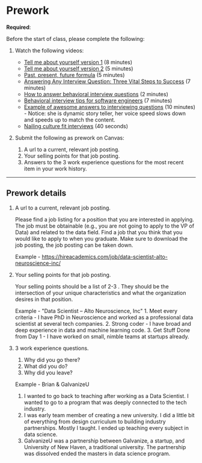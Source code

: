 Prework
======


__Required__:

Before the start of class, please complete the following:

1. Watch the following videos:
    - [Tell me about yourself version 1](https://www.youtube.com/watch?v=MmFuWmzeiDs) (8 minutes)
    - [Tell me about yourself version 2](https://www.jobinterviewtools.com/blog/tell-me-about-yourself-job-interviewing-questions/) (5 minutes)
    - [Past, present, future formula](https://www.youtube.com/watch?v=TJPO76kj8xk) (5 minutes)
    - [Answering Any Interview Question: Three Vital Steps to Success](https://www.youtube.com/watch?v=vlWyd-NjqQs) (7 minutes)
    - [How to answer behavioral interview questions](https://youtu.be/sXQdlV5kg58) (2 minutes)
    - [Behavioral interview tips for software engineers](https://www.youtube.com/watch?v=5gxNDGPE3Vg) (7 minutes)
    - [Example of awesome answers to interviewing questions](https://www.youtube.com/watch?v=JuHbPpkLe3E) (10 minutes) - Notice: she is dynamic story teller, her voice speed slows down and speeds up to match the content. 
    - [Nailing culture fit interviews](https://youtu.be/2wkyR9dlcoo?t=9s) (40 seconds)

1. Submit the following as prework on Canvas:
    1. A url to a current, relevant job posting.
    2. Your selling points for that job posting.
    3. Answers to the 3 work experience questions for the most recent item in your work history.

-----
Prework details
------

1. A url to a current, relevant job posting.

    Please find a job listing for a position that you are interested in applying. The job must be obtainable (e.g., you are not going to apply to the VP of Data) and related to the data field. Find a job that you think that you would like to apply to when you graduate. Make sure to download the job posting, the job posting can be taken down.

    Example - https://hireacademics.com/job/data-scientist-alto-neuroscience-inc/

2. Your selling points for that job posting.

    Your selling points should be a list of 2-3 . They should be the intersection of your unique characteristics and what the organization desires in that position.

    Example - "Data Scientist – Alto Neuroscience, Inc"
        1. Meet every criteria - I have PhD in Neuroscience and worked as a professional data scientist at several tech companies.
        2. Strong coder - I have broad and deep experience in data and machine learning code. 
        3. Get Stuff Done from Day 1 - I have worked on small, nimble teams at startups already.

3. 3 work experience questions. 
    
    1. Why did you go there?
    2. What did you do?
    3. Why did you leave?

    Example - Brian & GalvanizeU

    1. I wanted to go back to teaching after working as a Data Scientist. I wanted to go to a program that was deeply connected to the tech industry.
    2. I was early team member of creating a new university. I did a little bit of everything from design curriculum to building industry partnerships. Mostly I taught. I ended up teaching every subject in data science.
    3. GalvanizeU was a partnership between Galvanize, a startup, and University of New Haven, a traditional university. The partnership was dissolved ended the masters in data science program. 
